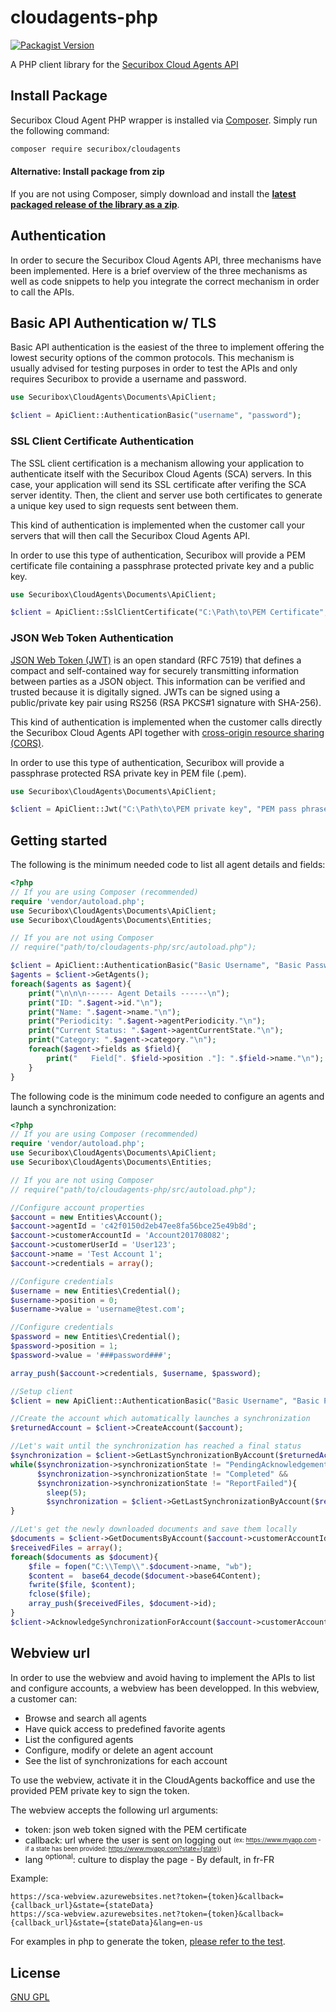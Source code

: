 # cloudagents-php
[![Packagist Version][packagist-image]][packagist-url]

A PHP client library for the [Securibox Cloud Agents API][1]

## Install Package
Securibox Cloud Agent PHP wrapper is installed via [Composer](http://getcomposer.org).
Simply run the following command:
```bash
composer require securibox/cloudagents
```

#### Alternative: Install package from zip
If you are not using Composer, simply download and install the **[latest packaged release of the library as a zip](https://github.com/Securibox/cloudagents-php/archive/master.zip)**.

## Authentication
In order to secure the Securibox Cloud Agents API, three mechanisms have been implemented. Here is a brief overview of the three mechanisms as well as code snippets to help you integrate the correct mechanism in order to call the APIs.

## Basic API Authentication w/ TLS
Basic API authentication is the easiest of the three to implement offering the lowest security options of the common protocols.
This mechanism is usually advised for testing purposes in order to test the APIs and only requires Securibox to provide a username and password.
```php
use Securibox\CloudAgents\Documents\ApiClient;

$client = ApiClient::AuthenticationBasic("username", "password");
```

### SSL Client Certificate Authentication 
The SSL client certification is a mechanism allowing your application to authenticate itself with the Securibox Cloud Agents (SCA) servers. In this case, your application will send its SSL certificate after verifing the SCA server identity. Then, the client and server use both certificates to generate a unique key used to sign requests sent between them.

This kind of authentication is implemented when the customer call your servers that will then call the Securibox Cloud Agents API.

In order to use this type of authentication, Securibox will provide a PEM certificate file containing a passphrase protected private key and a public key.
```php
use Securibox\CloudAgents\Documents\ApiClient;

$client = ApiClient::SslClientCertificate("C:\Path\to\PEM Certificate", "PEM pass phrase");
```

### JSON Web Token Authentication
[JSON Web Token (JWT)](https://jwt.io) is an open standard (RFC 7519) that defines a compact and self-contained way for securely transmitting information between parties as a JSON object. This information can be verified and trusted because it is digitally signed. JWTs can be signed using a public/private key pair using RS256 (RSA PKCS#1 signature with SHA-256).

This kind of authentication is implemented when the customer calls directly the Securibox Cloud Agents API together with [cross-origin resource sharing (CORS)](https://en.wikipedia.org/wiki/Cross-origin_resource_sharing).

In order to use this type of authentication, Securibox will provide a passphrase protected RSA private key in PEM file (.pem).
```php
use Securibox\CloudAgents\Documents\ApiClient;

$client = ApiClient::Jwt("C:\Path\to\PEM private key", "PEM pass phrase");
```

## Getting started
The following is the minimum needed code to list all agent details and fields:
```php
<?php 
// If you are using Composer (recommended)
require 'vendor/autoload.php';
use Securibox\CloudAgents\Documents\ApiClient;
use Securibox\CloudAgents\Documents\Entities;

// If you are not using Composer
// require("path/to/cloudagents-php/src/autoload.php");

$client = ApiClient::AuthenticationBasic("Basic Username", "Basic Password");
$agents = $client->GetAgents();
foreach($agents as $agent){
    print("\n\n\n------ Agent Details ------\n");
    print("ID: ".$agent->id."\n");
    print("Name: ".$agent->name."\n");
    print("Periodicity: ".$agent->agentPeriodicity."\n");
    print("Current Status: ".$agent->agentCurrentState."\n");
    print("Category: ".$agent->category."\n");
    foreach($agent->fields as $field){
        print("   Field[". $field->position ."]: ".$field->name."\n");
    }
}
```

The following code is the minimum code needed to configure an agents and launch a synchronization:
```php
<?php
// If you are using Composer (recommended)
require 'vendor/autoload.php';
use Securibox\CloudAgents\Documents\ApiClient;
use Securibox\CloudAgents\Documents\Entities;

// If you are not using Composer
// require("path/to/cloudagents-php/src/autoload.php");

//Configure account properties
$account = new Entities\Account();
$account->agentId = 'c42f0150d2eb47ee8fa56bce25e49b8d';
$account->customerAccountId = 'Account201708082';
$account->customerUserId = 'User123';
$account->name = 'Test Account 1';
$account->credentials = array();

//Configure credentials
$username = new Entities\Credential();
$username->position = 0;
$username->value = 'username@test.com';

//Configure credentials
$password = new Entities\Credential();
$password->position = 1;
$password->value = '###password###';

array_push($account->credentials, $username, $password);

//Setup client
$client = new ApiClient::AuthenticationBasic("Basic Username", "Basic Password");

//Create the account which automatically launches a synchronization
$returnedAccount = $client->CreateAccount($account);

//Let's wait until the synchronization has reached a final status
$synchronization = $client->GetLastSynchronizationByAccount($returnedAccount->customerAccountId);
while($synchronization->synchronizationState != "PendingAcknowledgement" &&
      $synchronization->synchronizationState != "Completed" &&
      $synchronization->synchronizationState != "ReportFailed"){
        sleep(5);
        $synchronization = $client->GetLastSynchronizationByAccount($returnedAccount->customerAccountId);
}

//Let's get the newly downloaded documents and save them locally
$documents = $client->GetDocumentsByAccount($account->customerAccountId, 'true','true');
$receivedFiles = array();
foreach($documents as $document){
    $file = fopen("C:\\Temp\\".$document->name, "wb");
    $content =  base64_decode($document->base64Content);
    fwrite($file, $content);
    fclose($file);
    array_push($receivedFiles, $document->id);   
}
$client->AcknowledgeSynchronizationForAccount($account->customerAccountId, $receivedFiles, array());
```

## Webview url
In order to use the webview and avoid having to implement the APIs to list and configure accounts, a webview has been developped.
In this webview, a customer can:
- Browse and search all agents
- Have quick access to predefined favorite agents
- List the configured agents
- Configure, modify or delete an agent account
- See the list of synchronizations for each account

To use the webview, activate it in the CloudAgents backoffice and use the provided PEM private key to sign the token.

The webview accepts the following url arguments:
- token: json web token signed with the PEM certificate
- callback: url where the user is sent on logging out <sub><sup>(ex: https://www.myapp.com - if a state has been provided: https://www.myapp.com?state={state})</sup></sub>
- lang <sup>optional</sup>: culture to display the page - By default, in fr-FR

Example:
```
https://sca-webview.azurewebsites.net?token={token}&callback={callback_url}&state={stateData}
https://sca-webview.azurewebsites.net?token={token}&callback={callback_url}&state={stateData}&lang=en-us
```
For examples in php to generate the token, [please refer to the test][4].

## License
[GNU GPL][3]

[1]: https://sca.securibox.eu
[2]: https://sca.securibox.eu/doc.html
[3]: https://github.com/Securibox/cloudagents-phpblob/master/LICENSE
[4]: https://github.com/Securibox/cloudagents-php/blob/master/test/WebView.php
[packagist-image]: https://img.shields.io/badge/packagist-1.0.2-blue.svg
[packagist-url]: https://packagist.org/packages/securibox/cloudagents